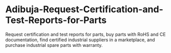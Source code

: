 # Adibuja-Request-Certification-and-Test-Reports-for-Parts
Request certification and test reports for parts, buy parts with RoHS and CE documentation, find certified industrial suppliers in a marketplace, and purchase industrial spare parts with warranty.
